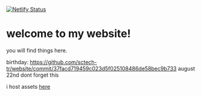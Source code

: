 [![Netlify Status](https://api.netlify.com/api/v1/badges/88572910-6baf-469b-8531-09f49cc7dbe2/deploy-status)](https://app.netlify.com/sites/sctech/deploys)
# welcome to my website!
you will find things here.

birthday: https://github.com/sctech-tr/website/commit/37facd719459c023d5f025108486de58bec9b733 august 22nd dont forget this

i host assets <a href="https://github.com/sctech-tr/box">here</a>